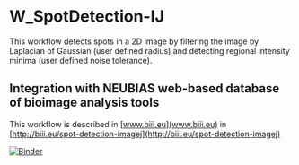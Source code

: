 # W_SpotDetection-IJ
This workflow detects spots in a 2D image by filtering the image by Laplacian of Gaussian (user defined radius) and detecting regional intensity minima (user defined noise tolerance).

## Integration with NEUBIAS web-based database of bioimage analysis tools 
This workflow is described in [www.biii.eu](www.biii.eu) in [http://biii.eu/spot-detection-imagej](http://biii.eu/spot-detection-imagej)

[![Binder](https://mybinder.org/badge_logo.svg)](https://mybinder.org/v2/gh/Neubias-WG5/Jupyter_SpotDetection-IJ.git/v1.4?filepath=2d-spot-detection-ij.ipynb)


